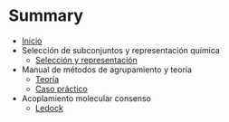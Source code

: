 # Summary

* [Inicio](README.md)
* Selección de subconjuntos y representación química
  * [Selección y representación](01_Subconjuntos_y_Representacion/seleccion.md)
* Manual de métodos de agrupamiento y teoría
  * [Teoría](02_Metodos_de_Agrupamiento/teoria.md)
  * [Caso práctico](02_Metodos_de_Agrupamiento/caso_practico.md)
* Acoplamiento molecular consenso
  * [Ledock](05_Acoplamiento_Consenso/ledock.md)

